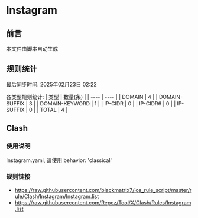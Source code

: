 # Instagram

## 前言
本文件由脚本自动生成

## 规则统计
最后同步时间: 2025年02月23日 02:22

各类型规则统计:
| 类型 | 数量(条)  | 
| ---- | ----  |
| DOMAIN | 4 | 
| DOMAIN-SUFFIX | 3 | 
| DOMAIN-KEYWORD | 1 | 
| IP-CIDR | 0 | 
| IP-CIDR6 | 0 | 
| IP-SUFFIX | 0 | 
| TOTAL | 4 | 
## Clash 
### 使用说明 
Instagram.yaml, 请使用 behavior: 'classical' 
### 规则链接 
- https://raw.githubusercontent.com/blackmatrix7/ios_rule_script/master/rule/Clash/Instagram/Instagram.list 
- https://raw.githubusercontent.com/Repcz/Tool/X/Clash/Rules/Instagram.list 
